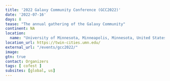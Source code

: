 ```yaml
---
title: '2022 Galaxy Community Conference (GCC2022)'
date: '2022-07-16'
days: 8
tease: "The annual gathering of the Galaxy Community"
continent: NA
location:
  name: "University of Minnesota, Minneapolis, Minnesota, United States"
location_url: https://twin-cities.umn.edu/
external_url: "/events/gcc2022/"
image: 
gtn: true
contact: Organizers
tags: [ cofest ]
subsites: [global, us]
---
```

